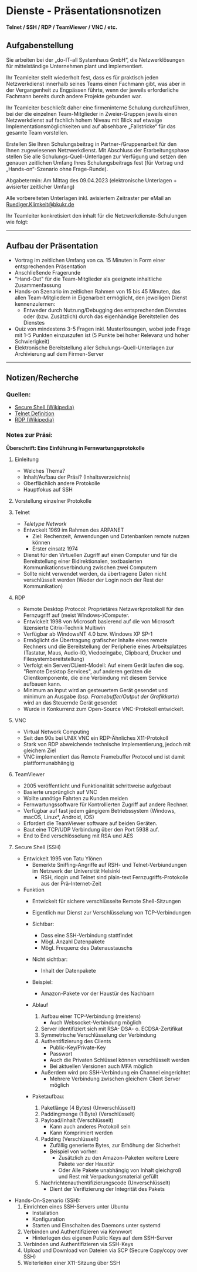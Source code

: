 # Dienste - Präsentationsnotizen

**Telnet / SSH / RDP / TeamViewer / VNC / etc.**

## Aufgabenstellung

Sie arbeiten bei der „do-IT-all Systemhaus GmbH“, die Netzwerklösungen für
mittelständige Unternehmen plant und implementiert.

Ihr Teamleiter stellt wiederholt fest, dass es für praktisch jeden
Netzwerkdienst innerhalb seines Teams einen Fachmann gibt, was aber in der
Vergangenheit zu Engpässen führte, wenn der jeweils erforderliche Fachmann
bereits durch andere Projekte gebunden war.

Ihr Teamleiter beschließt daher eine firmeninterne Schulung durchzuführen, bei
der die einzelnen Team-Mitglieder in Zweier-Gruppen jeweils einen Netzwerkdienst
auf fachlich hohem Niveau mit Blick auf etwaige Implementationsmöglichkeiten und
auf absehbare „Fallstricke“ für das gesamte Team vorstellen.

Erstellen Sie Ihren Schulungsbeitrag in Partner-/Gruppenarbeit für den Ihnen
zugewiesenen Netzwerkdienst. Mit Abschluss der Erarbeitungsphase stellen Sie
alle Schulungs-Quell-Unterlagen zur Verfügung und setzen den genauen zeitlichen
Umfang Ihres Schulungsbeitrags fest (für Vortrag und „Hands-on“-Szenario ohne
Frage-Runde).

Abgabetermin: Am Mittag des 09.04.2023 (elektronische Unterlagen + avisierter
zeitlicher Umfang)

Alle vorbereiteten Unterlagen inkl. avisiertem Zeitraster per eMail an
Ruediger.Klimkeit@bkukr.de

Ihr Teamleiter konkretisiert den inhalt für die Netzwerkdienste-Schulungen wie
folgt:

---
## Aufbau der Präsentation

- Vortrag im zeitlichen Umfang von ca. 15 Minuten in Form einer entsprechenden
Präsentation
- Anschließende Fragerunde
- "Hand-Out" für die Team-Mitglieder als geeignete inhaltliche Zusammenfassung
- Hands-on Szenario im zeitlichen Rahmen von 15 bis 45 Minuten, das allen
Team-Mitgliedern in Eigenarbeit ermöglicht, den jeweiligen Dienst
kennenzulernen:
	- Entweder durch Nutzung/Debugging des entsprechenden Dienstes oder
	(bzw. Zusätzlich) durch das eigenhändige Bereitstellen des Dienstes
- Quiz von mindestens 3-5 Fragen inkl. Musterlösungen, wobei jede Frage mit 1-5
Punkten einzuszufen ist (5 Punkte bei hoher Relevanz und hoher Schwierigkeit)
- Elektronische Bereitstellung aller Schulungs-Quell-Unterlagen zur Archivierung
auf dem Firmen-Server
---

## Notizen/Recherche

### Quellen:
- [Secure Shell (Wikipedia)](https://de.wikipedia.org/wiki/Secure_Shell)
- [Telnet Definition](https://www.computerweekly.com/de/definition/Telnet)
- [RDP (Wikipedia)](https://de.wikipedia.org/wiki/Remote_Desktop_Protocol)


### Notes zur Präsi:

**Überschrift: Eine Einführung in Fernwartungsprotokolle**
1. Einleitung
	- Welches Thema?
	- Inhalt/Aufbau der Präsi? (Inhaltsverzeichnis)
	- Oberflächlich andere Protokolle
	- Hauptfokus auf SSH

2. Vorstellung einzelner Protokolle
1. Telnet
	- *Teletype Network*
	- Entwckelt 1969 im Rahmen des ARPANET
		- Ziel: Rechenzeit, Anwendungen und Datenbanken remote nutzen
		  können
		- Erster einsatz 1974
	- Dienst für den Virtuellen Zugriff auf einen Computer und für
	  die Bereitstellung einer Bidirektionalen, textbasierten
	  Kommunikationsverbindung zwischen zwei Computern
	- Sollte nicht verwendet werden, da übertragene Daten nicht
	  verschlüsselt werden (Weder der Login noch der Rest der
	  Kommunikation)
2. RDP
	- Remote Desktop Protocol: Proprietäres Netzwerkprotolkoll für
	  den Fernzugriff auf (meist WIndows-)Computer.
	- Entwickelt 1998 von Microsoft basierend auf die von Microsoft
	  lizensierte Citrix-Technik Multiwin
	- Verfügbar ab WindowsNT 4.0 bzw. Windows XP SP-1
	- Ermöglicht die Übertragung grafischer Inhalte eines remote
	  Rechners und die Bereitstellung der Peripherie eines
	  Arbeitsplatzes (Tastatur, Maus, Audio-IO, Viedoeingabe,
	  Clipboard, Drucker und Filesystembereitstellung)
	- Verfolgt ein Server/CLient-Modell: Auf einem Gerät laufen die
	  sog. "Remote Desktop Services", auf anderen geräten die
	  Clientkomponente, die eine Verbindung mit diesem Service
	  aufbauen kann.
	- Minimum an Input wird an gesteuertem Gerät gesendet und
	  minimum an Ausgabe (bsp. *Framebuffer/Output der Grafikkarte*)
	  wird an das Steuernde Gerät gesendet
	- Wurde in Konkurrenz zum Open-Source VNC-Protokoll entwickelt.
3. VNC
	- Virtual Network Computing
	- Seit den 90s bei UNIX VNC ein RDP-Ähnliches
	   X11-Protokoll
	- Stark von RDP abweichende technische Implementierung,
	  jedoch mit gleichem Ziel
	- VNC implementiert das Remote Framebuffer Protocol und
	  ist damit plattformunabhängig

4. TeamViewer
	- 2005 veröffentlicht und Funktionalität schrittweise aufgebaut
	- Basierte ursprünglich auf VNC
	- Wollte unnötige Fahrten zu Kunden meiden
	- Fernwartungssoftware für Kontrollierten Zugriff
	  auf andere Rechner.
	- Verfügbar auf fast jedem gängigem Betriebssystem (Windows, macOS,
	  Linux*, Android, iOS)
	- Erfordert die TeamViewer software auf beiden Geräten.
	- Baut eine TCP/UDP Verbindung über den Port 5938 auf.
	- End to End verschlösselung mit RSA und AES

5. Secure Shell (SSH)
	- Entwickelt 1995 von Tatu Ylönen
		- Bemerkte Sniffing-Angriffe auf RSH- und Telnet-Verbiundungen im
		  Netzwerk der Universität Helsinki
			- RSH, rlogin und Telnet sind plain-text
			  Fernzugriffs-Protokolle aus der
			  Prä-Internet-Zeit
	- Funktion
		- Entwickelt für sichere verschlüsselte Remote Shell-Sitzungen
		- Eigentlich nur Dienst zur Verschlüsselung von TCP-Verbindungen
		- Sichtbar:
			- Dass eine SSH-Verbindung stattfindet
			- Mögl. Anzahl Datenpakete
			- Mögl. Frequenz des Datenaustauschs
		- Nicht sichtbar:
			- Inhalt der Datenpakete
		- Beispiel:
			- Amazon-Pakete vor der Haustür des Nachbarn
		- Ablauf
			1. Aufbau einer TCP-Verbindung (meistens)
				- Auch Websocket-Verbindung möglich
			2. Server identifiziert sich mit RSA- DSA- o.
			   ECDSA-Zertifikat
			3. Symmetrische Verschlüsselung der Verbindung
			4. Authentifizierung des Clients
				- Public-Key/Private-Key
				- Passwort
				- Auch die Privaten Schlüssel können verschlüsselt
				  werden
				- Bei aktuellen Versionen auch MFA möglich 
			- Außerdem wird pro SSH-Verbindung ein Channel eingerichtet
				- Mehrere Verbindung zwischen gleichem Client
				  Server möglich

		- Paketaufbau:
			1. Paketlänge (4 Bytes) (Unverschlüsselt)
			2. Paddingmenge (1 Byte) (Verschlüsselt)
			3. Payload/Inhalt (Verschlüsselt)
				- Kann auch anderes Protokoll sein
				- Kann Komprimiert werden
			4. Padding (Verschlüsselt)
				- Zufällig generierte Bytes, zur Erhöhung der
				  Sicherheit
				- Beispiel von vorher:
					- Zusätzlich zu den Amazon-Paketen weitere
					  Leere Pakete vor der Haustür
					- Oder Alle Pakete unabhängig von Inhalt
					  gleichgroß und Rest mit
					  Verpackungsmaterial gefüllt
			5. Nachrichtenauthentifizierungscode (Unverschlüsselt)
				- Dient der Verifizierung der Integrität des Pakets

- Hands-On-Szenario (SSH):
	1. Einrichten eines SSH-Servers unter Ubuntu
		- Installation
		- Konfiguration
		- Starten und Einschalten des Daemons unter systemd
	2. Verbinden und Authentifizieren via Kennwort
		- Hinterlegen des eigenen Public Keys auf dem SSH-Server
	3. Verbinden und Authentifizieren via SSH-Keys
	5. Upload und Download von Dateien via SCP (Secure Copy/copy over SSH)
	5. Weiterleiten einer X11-Sitzung über SSH

